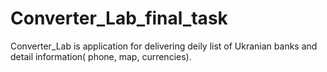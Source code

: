# Converter_Lab_final_task
Converter_Lab is application for delivering deily list of Ukranian banks and detail information( phone, map, currencies).

